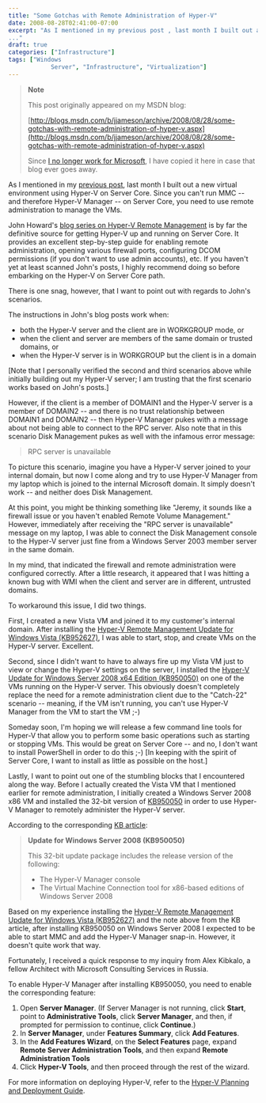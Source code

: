 ```yaml
---
title: "Some Gotchas with Remote Administration of Hyper-V"
date: 2008-08-28T02:41:00-07:00
excerpt: "As I mentioned in my previous post , last month I built out a new virtual environment using Hyper-V on Server Core. Since you can't run MMC -- and therefore Hyper-V Manager -- on Server Core, you need to use remote administration to manage the VMs. 
..."
draft: true
categories: ["Infrastructure"]
tags: ["Windows 
			Server", "Infrastructure", "Virtualization"]
---
```


> **Note**
>
> This post originally appeared on my MSDN blog:
>
> [http://blogs.msdn.com/b/jjameson/archive/2008/08/28/some-gotchas-with-remote-administration-of-hyper-v.aspx](http://blogs.msdn.com/b/jjameson/archive/2008/08/28/some-gotchas-with-remote-administration-of-hyper-v.aspx)
>
> Since
> [I no longer work for Microsoft](/blog/jjameson/2011/09/02/last-day-with-microsoft), I have copied it here in case that
> blog ever goes away.

As I mentioned in my
[previous post](/blog/jjameson/2008/07/07/copy-paste-gotchas-with-server-core), last month I built out a new virtual environment using Hyper-V
on Server Core. Since you can't run MMC -- and therefore Hyper-V Manager --
on Server Core, you need to use remote administration to manage the VMs.

John Howard's
[blog series on Hyper-V Remote Management](http://blogs.technet.com/jhoward/archive/2008/03/28/part-1-hyper-v-remote-management-you-do-not-have-the-requested-permission-to-complete-this-task-contact-the-administrator-of-the-authorization-policy-for-the-computer-computername.aspx) is by far the definitive source
for getting Hyper-V up and running on Server Core. It provides an excellent
step-by-step guide for enabling remote administration, opening various firewall
ports, configuring DCOM permissions (if you don't want to use admin accounts),
etc. If you haven't yet at least scanned John's posts, I highly recommend doing
so before embarking on the Hyper-V on Server Core path.

There is one snag, however, that I want to point out with regards to John's
scenarios.

The instructions in John's blog posts work when:

- both the Hyper-V server and the client are in WORKGROUP mode, or
- when the client and server are members of the same domain or trusted
  domains, or
- when the Hyper-V server is in WORKGROUP but the client is in a domain

[Note that I personally verified the second and third scenarios above while
initially building out my Hyper-V server; I am trusting that the first scenario
works based on John's posts.]

However, if the client is a member of DOMAIN1 and the Hyper-V server is a
member of DOMAIN2 -- and there is no trust relationship between DOMAIN1 and DOMAIN2
-- then Hyper-V Manager pukes with a message about not being able to connect
to the RPC server. Also note that in this scenario Disk Management pukes as
well with the infamous error message:

> RPC server is unavailable

To picture this scenario, imagine you have a Hyper-V server joined to your
internal domain, but now I come along and try to use Hyper-V Manager from my
laptop which is joined to the internal Microsoft domain. It simply doesn't work
-- and neither does Disk Management.

At this point, you might be thinking something like "Jeremy, it sounds like
a firewall issue or you haven't enabled Remote Volume Management." However,
immediately after receiving the "RPC server is unavailable" message on my laptop,
I was able to connect the Disk Management console to the Hyper-V server just
fine from a Windows Server 2003 member server in the same domain.

In my mind, that indicated the firewall and remote administration were configured
correctly. After a little research, it appeared that I was hitting a known bug
with WMI when the client and server are in different, untrusted domains.

To workaround this issue, I did two things.

First, I created a new Vista VM and joined it to my customer's internal domain.
After installing the
[Hyper-V Remote Management Update for Windows Vista (KB952627)](http://www.microsoft.com/downloads/details.aspx?familyid=BF909242-2125-4D06-A968-C8A3D75FF2AA&displaylang=en), I was able
to start, stop, and create VMs on the Hyper-V server. Excellent.

Second, since I didn't want to have to always fire up my Vista VM just to
view or change the Hyper-V settings on the server, I installed the
[Hyper-V Update for Windows Server 2008 x64 Edition (KB950050)](http://www.microsoft.com/downloads/details.aspx?FamilyID=f3ab3d4b-63c8-4424-a738-baded34d24ed&DisplayLang=en) on one of
the VMs running on the Hyper-V server. This obviously doesn't completely replace
the need for a remote administration client due to the "Catch-22" scenario --
meaning, if the VM isn't running, you can't use Hyper-V Manager from the VM
to start the VM ;-)

Someday soon, I'm hoping we will release a few command line tools for Hyper-V
that allow you to perform some basic operations such as starting or stopping
VMs. This would be great on Server Core -- and no, I don't want to install PowerShell
in order to do this ;-) [In keeping with the spirit of Server Core, I want to
install as little as possible on the host.]

Lastly, I want to point out one of the stumbling blocks that I encountered
along the way. Before I actually created the Vista VM that I mentioned earlier
for remote administration, I initially created a Windows Server 2008 x86 VM
and installed the 32-bit version of
[KB950050](http://www.microsoft.com/downloads/details.aspx?FamilyId=6F69D661-5B91-4E5E-A6C0-210E629E1C42&displaylang=en) in order to use Hyper-V Manager to remotely administer the Hyper-V
server.

According to the corresponding
[KB article](http://support.microsoft.com/kb/950050):

> **Update for Windows Server 2008 (KB950050)**
>
> This 32-bit update package includes the release version of the following:
>
> - The Hyper-V Manager console
> - The Virtual Machine Connection tool for x86-based editions of Windows
>   Server 2008

Based on my experience installing the
[Hyper-V Remote Management Update for Windows Vista (KB952627)](http://www.microsoft.com/downloads/details.aspx?familyid=BF909242-2125-4D06-A968-C8A3D75FF2AA&displaylang=en) and the note
above from the KB article, after installing KB950050 on Windows Server 2008
I expected to be able to start MMC and add the Hyper-V Manager snap-in. However,
it doesn't quite work that way.

Fortunately, I received a quick response to my inquiry from Alex Kibkalo,
a fellow Architect with Microsoft Consulting Services in Russia.

To enable Hyper-V Manager after installing KB950050, you need to enable the
corresponding feature:

1. Open **Server Manager**. (If Server Manager is not running,
   click **Start**, point to **Administrative Tools**,
   click **Server Manager**, and then, if prompted for permission
   to continue, click **Continue**.)
2. In **Server Manager**, under **Features Summary**,
   click **Add Features**.
3. In the **Add Features Wizard**, on the **Select Features** page, expand **Remote Server Administration Tools**,
   and then expand **Remote Administration Tools**
4. Click **Hyper-V Tools**, and then proceed through the rest
   of the wizard.

For more information on deploying Hyper-V, refer to the
[Hyper-V Planning and Deployment Guide](http://www.microsoft.com/downloads/details.aspx?familyid=5DA4058E-72CC-4B8D-BBB1-5E16A136EF42&displaylang=en).

